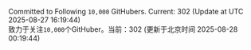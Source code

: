 Committed to Following `10,000` GitHubers. Current: <!-- FOLLOWING_COUNT -->302<!-- FOLLOWING_COUNT --> (Update at UTC <!-- LAST_UPDATED -->2025-08-27 16:19:44<!-- LAST_UPDATED -->)<br>
致力于关注`10,000`个GitHuber。当前：<!-- FOLLOWING_COUNT -->302<!-- FOLLOWING_COUNT --> (更新于北京时间 <!-- LAST_UPDATED_CST -->2025-08-28 00:19:44<!-- LAST_UPDATED_CST -->)
